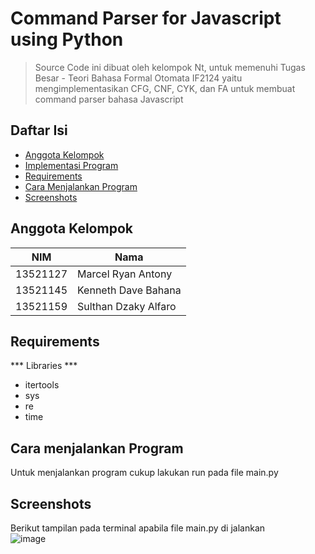 # Command Parser for Javascript using Python
> Source Code ini dibuat oleh kelompok Nt, untuk memenuhi Tugas Besar - Teori Bahasa Formal Otomata IF2124 yaitu mengimplementasikan
> CFG, CNF, CYK, dan FA untuk membuat command parser bahasa Javascript

## Daftar Isi
* [Anggota Kelompok](#anggota-kelompok)
* [Implementasi Program](#implementasi-program)
* [Requirements](#requirements)
* [Cara Menjalankan Program](#cara-menjalankan-program)
* [Screenshots](#screenshots)

## Anggota Kelompok
NIM | Nama |
--- | --- |
13521127 | Marcel Ryan Antony |
13521145 | Kenneth Dave Bahana |
13521159 | Sulthan Dzaky Alfaro |

## Requirements
*** Libraries ***<br />
* itertools<br />
* sys<br />
* re<br />
* time<br />

## Cara menjalankan Program
Untuk menjalankan program cukup lakukan run pada file main.py

## Screenshots
Berikut tampilan pada terminal apabila file main.py di jalankan<br />
![image](https://user-images.githubusercontent.com/88817627/203849222-c463f620-4e1c-4ca8-a330-34e1088f0c99.png)


